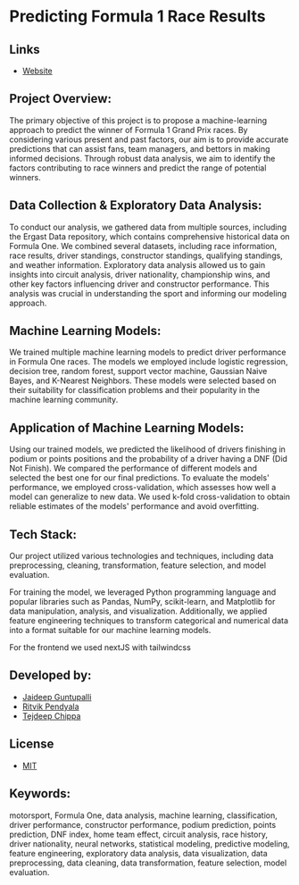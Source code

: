 # Predicting Formula 1 Race Results

## Links
- [Website](https://f1-predictor.gjd.one/)

## Project Overview:
The primary objective of this project is to propose a machine-learning approach to predict the winner of Formula 1 Grand Prix races. By considering various present and past factors, our aim is to provide accurate predictions that can assist fans, team managers, and bettors in making informed decisions. Through robust data analysis, we aim to identify the factors contributing to race winners and predict the range of potential winners.

## Data Collection & Exploratory Data Analysis:
To conduct our analysis, we gathered data from multiple sources, including the Ergast Data repository, which contains comprehensive historical data on Formula One. We combined several datasets, including race information, race results, driver standings, constructor standings, qualifying standings, and weather information. Exploratory data analysis allowed us to gain insights into circuit analysis, driver nationality, championship wins, and other key factors influencing driver and constructor performance. This analysis was crucial in understanding the sport and informing our modeling approach.

## Machine Learning Models:
We trained multiple machine learning models to predict driver performance in Formula One races. The models we employed include logistic regression, decision tree, random forest, support vector machine, Gaussian Naive Bayes, and K-Nearest Neighbors. These models were selected based on their suitability for classification problems and their popularity in the machine learning community.

## Application of Machine Learning Models:
Using our trained models, we predicted the likelihood of drivers finishing in podium or points positions and the probability of a driver having a DNF (Did Not Finish). We compared the performance of different models and selected the best one for our final predictions. To evaluate the models' performance, we employed cross-validation, which assesses how well a model can generalize to new data. We used k-fold cross-validation to obtain reliable estimates of the models' performance and avoid overfitting.

## Tech Stack:
Our project utilized various technologies and techniques, including data preprocessing, cleaning, transformation, feature selection, and model evaluation. 

For training the model, we leveraged Python programming language and popular libraries such as Pandas, NumPy, scikit-learn, and Matplotlib for data manipulation, analysis, and visualization. Additionally, we applied feature engineering techniques to transform categorical and numerical data into a format suitable for our machine learning models.

For the frontend we used nextJS with tailwindcss

## Developed by:
- [Jaideep Guntupalli](https://jaideepguntupalli.com/)
- [Ritvik Pendyala](https://pendi.works/)
- [Tejdeep Chippa](https://github.com/phoenix1881)

## License
- [MIT](LICENSE)

## Keywords: 
motorsport, Formula One, data analysis, machine learning, classification, driver performance, constructor performance, podium prediction, points prediction, DNF index, home team effect, circuit analysis, race history, driver nationality, neural networks, statistical modeling, predictive modeling, feature engineering, exploratory data analysis, data visualization, data preprocessing, data cleaning, data transformation, feature selection, model evaluation.
